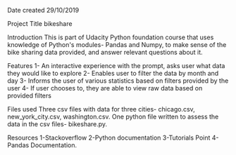 Date created
29/10/2019

Project Title
bikeshare

Introduction
This is part of Udacity Python foundation course that uses knowledge of Python's modules- Pandas and Numpy, to make sense of the bike sharing data provided, and answer relevant questions about it.

Features
1- An interactive experience with the prompt, asks user what data they would like to explore
2- Enables user to filter the data by month and day
3- Informs the user of various statistics based on filters provided by the user
4- If user chooses to, they are able to view raw data based on provided filters


Files used
Three csv files with data for three cities- chicago.csv, new_york_city.csv, washington.csv.
One python file written to assess the data in the csv files- bikeshare.py.

Resources
1-Stackoverflow
2-Python documentation
3-Tutorials Point
4-Pandas Documentation.
